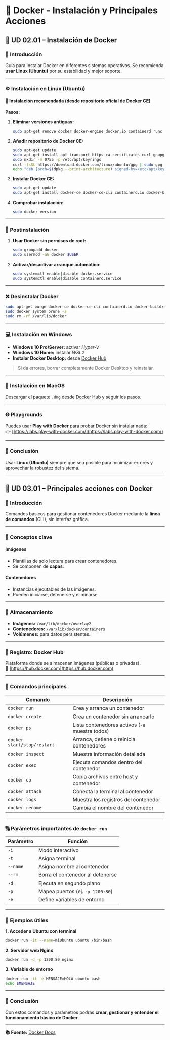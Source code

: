 # 🐳 Docker - Instalación y Principales Acciones

## 📘 UD 02.01 – Instalación de Docker

### 🧩 Introducción
Guía para instalar Docker en diferentes sistemas operativos. Se recomienda **usar Linux (Ubuntu)** por su estabilidad y mejor soporte.

---

### ⚙️ Instalación en Linux (Ubuntu)
#### 🔸 Instalación recomendada (desde repositorio oficial de Docker CE)
**Pasos:**
1. **Eliminar versiones antiguas:**
   ```bash
   sudo apt-get remove docker docker-engine docker.io containerd runc
   ```
2. **Añadir repositorio de Docker CE:**
   ```bash
   sudo apt-get update
   sudo apt-get install apt-transport-https ca-certificates curl gnupg-agent software-properties-common
   sudo mkdir -m 0755 -p /etc/apt/keyrings
   curl -fsSL https://download.docker.com/linux/ubuntu/gpg | sudo gpg --dearmor -o /etc/apt/keyrings/docker.gpg
   echo "deb [arch=$(dpkg --print-architecture) signed-by=/etc/apt/keyrings/docker.gpg]    https://download.docker.com/linux/ubuntu $(lsb_release -cs) stable" | sudo tee /etc/apt/sources.list.d/docker.list > /dev/null
   ```
3. **Instalar Docker CE:**
   ```bash
   sudo apt-get update
   sudo apt-get install docker-ce docker-ce-cli containerd.io docker-buildx-plugin docker-compose-plugin
   ```
4. **Comprobar instalación:**
   ```bash
   sudo docker version
   ```

---

### 🔧 Postinstalación
1. **Usar Docker sin permisos de root:**
   ```bash
   sudo groupadd docker
   sudo usermod -aG docker $USER
   ```
2. **Activar/desactivar arranque automático:**
   ```bash
   sudo systemctl enable|disable docker.service
   sudo systemctl enable|disable containerd.service
   ```

---

### ❌ Desinstalar Docker
```bash
sudo apt-get purge docker-ce docker-ce-cli containerd.io docker-buildx-plugin docker-compose-plugin
sudo docker system prune -a
sudo rm -rf /var/lib/docker
```

---

### 💻 Instalación en Windows
- **Windows 10 Pro/Server:** activar *Hyper-V*  
- **Windows 10 Home:** instalar *WSL2*  
- **Instalar Docker Desktop:** desde [Docker Hub](https://hub.docker.com/editions/community/docker-ce-desktop-windows/)

> Si da errores, borrar completamente Docker Desktop y reinstalar.

---

### 🍏 Instalación en MacOS
Descargar el paquete `.dmg` desde [Docker Hub](https://hub.docker.com/editions/community/docker-ce-desktop-mac/) y seguir los pasos.

---

### 🌐 Playgrounds
Puedes usar **Play with Docker** para probar Docker sin instalar nada:  
👉 [https://labs.play-with-docker.com/](https://labs.play-with-docker.com/)

---

### 🧭 Conclusión
Usar **Linux (Ubuntu)** siempre que sea posible para minimizar errores y aprovechar la robustez del sistema.

---

## 📗 UD 03.01 – Principales acciones con Docker

### 🚀 Introducción
Comandos básicos para gestionar contenedores Docker mediante la **línea de comandos** (CLI), sin interfaz gráfica.

---

### 🧱 Conceptos clave
#### Imágenes
- Plantillas de solo lectura para crear contenedores.
- Se componen de **capas**.
#### Contenedores
- Instancias ejecutables de las imágenes.
- Pueden iniciarse, detenerse y eliminarse.

---

### 💾 Almacenamiento
- **Imágenes:** `/var/lib/docker/overlay2`
- **Contenedores:** `/var/lib/docker/containers`
- **Volúmenes:** para datos persistentes.

---

### 🐙 Registro: Docker Hub
Plataforma donde se almacenan imágenes (públicas o privadas).  
🔗 [https://hub.docker.com](https://hub.docker.com)

---

### 🔧 Comandos principales

| Comando | Descripción |
|----------|--------------|
| `docker run` | Crea y arranca un contenedor |
| `docker create` | Crea un contenedor sin arrancarlo |
| `docker ps` | Lista contenedores activos (`-a` muestra todos) |
| `docker start/stop/restart` | Arranca, detiene o reinicia contenedores |
| `docker inspect` | Muestra información detallada |
| `docker exec` | Ejecuta comandos dentro del contenedor |
| `docker cp` | Copia archivos entre host y contenedor |
| `docker attach` | Conecta la terminal al contenedor |
| `docker logs` | Muestra los registros del contenedor |
| `docker rename` | Cambia el nombre del contenedor |

---

### 🔠 Parámetros importantes de `docker run`

| Parámetro | Función |
|------------|----------|
| `-i` | Modo interactivo |
| `-t` | Asigna terminal |
| `--name` | Asigna nombre al contenedor |
| `--rm` | Borra el contenedor al detenerse |
| `-d` | Ejecuta en segundo plano |
| `-p` | Mapea puertos (ej. `-p 1200:80`) |
| `-e` | Define variables de entorno |

---

### 🧪 Ejemplos útiles

**1. Acceder a Ubuntu con terminal**
```bash
docker run -it --name=miUbuntu ubuntu /bin/bash
```

**2. Servidor web Nginx**
```bash
docker run -d -p 1200:80 nginx
```

**3. Variable de entorno**
```bash
docker run -it -e MENSAJE=HOLA ubuntu bash
echo $MENSAJE
```

---

### 🧭 Conclusión
Con estos comandos y parámetros podrás **crear, gestionar y entender el funcionamiento básico de Docker**.

---

**📚 Fuente:** [Docker Docs](https://docs.docker.com/)
